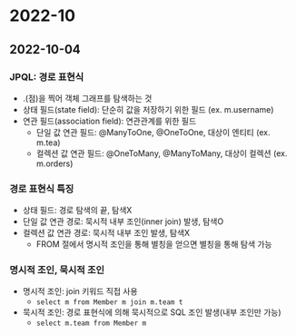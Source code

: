 # 2022-10

## 2022-10-04

### JPQL: 경로 표현식
- .(점)을 찍어 객체 그래프를 탐색하는 것
- 상태 필드(state field): 단순히 값을 저장하기 위한 필드 (ex. m.username)
- 연관 필드(association field): 연관관계를 위한 필드
    - 단일 값 연관 필드: @ManyToOne, @OneToOne, 대상이 엔티티 (ex. m.tea)
    - 컬렉션 값 연관 필드: @OneToMany, @ManyToMany, 대상이 컬렉션 (ex. m.orders)

### 경로 표현식 특징
- 상태 필드: 경로 탐색의 끝, 탐색X
- 단일 값 연관 경로: 묵시적 내부 조인(inner join) 발생, 탐색O
- 컬렉션 값 연관 경로: 묵시적 내부 조인 발생, 탐색X
    - FROM 절에서 명시적 조인을 통해 별칭을 얻으면 별칭을 통해 탐색 가능

### 명시적 조인, 묵시적 조인
- 명시적 조인: join 키워드 직접 사용
    - `select m from Member m join m.team t`
- 묵시적 조인: 경로 표현식에 의해 묵시적으로 SQL 조인 발생(내부 조인만 가능)
    - `select m.team from Member m`